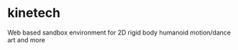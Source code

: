 kinetech
========

Web based sandbox environment for 2D rigid body humanoid motion/dance art and more
